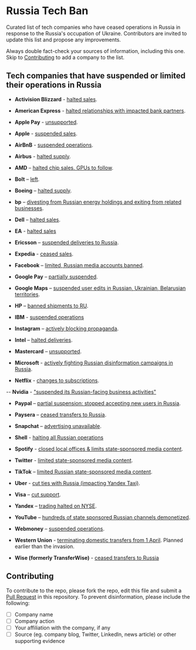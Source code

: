 # Russia Tech Ban

Curated list of tech companies who have ceased operations in Russia in response to the Russia's occupation of Ukraine. Contributors are invited to update this list and propose any improvements.

Always double fact-check your sources of information, including this one. Skip to [Contributing](#contributing) to add a company to the list.

## Tech companies that have suspended or limited their operations in Russia

- **Activision Blizzard** - [halted sales](https://www.theverge.com/2022/3/5/22963195/activision-blizzard-halts-new-game-sales-russia-ukraine-invasion).

- **American Express** - [halted relationships with impacted bank partners](https://about.americanexpress.com/all-news/news-details/2022/American-Express-Response-to-the-Ukraine-Crisis/).

- **Apple Pay** - [unsupported](https://www.imore.com/apple-confirms-apple-pay-no-longer-supported-russian-bank).

- **Apple** - [suspended sales](https://www.cnet.com/news/apple-stops-selling-products-in-russia-limits-app-store-apple-pay-and-maps/).

- **AirBnB** - [suspended operations](https://www.cnbc.com/2022/03/04/airbnb-is-suspending-all-operations-in-russia-and-belarus-.html).

- **Airbus** - [halted supply](https://www.theguardian.com/business/2022/mar/02/airbus-and-boeing-to-halt-supply-of-aircraft-parts-to-russian-airlines).

- **AMD** – [halted chip sales. GPUs to follow](https://appleinsider.com/articles/22/02/28/tsmc-intel-amd-halt-shipments-to-russia-as-part-of-us-sanctions).

- **Bolt** – [left](https://www.politico.eu/article/uber-bolt-cut-ties-with-russian-companies/).

- **Boeing** – [halted supply](https://www.theguardian.com/business/2022/mar/02/airbus-and-boeing-to-halt-supply-of-aircraft-parts-to-russian-airlines).

- **bp** – [divesting from Russian energy holdings and exiting from related businesses](https://www.bp.com/en/global/corporate/news-and-insights/press-releases/bp-to-exit-rosneft-shareholding.html).

- **Dell** – [halted sales](https://www.forbes.com/sites/marisadellatto/2022/03/02/google-dell-ford-and-apple-heres-the-growing-list-of-companies-cutting-ties-with-russia-over-invasion/?sh=5ad8414c53d1).

- **EA** - [halted sales](https://www.theverge.com/2022/3/4/22961673/ea-halting-sales-games-content-currency-russia-belarus)

- **Ericsson** – [suspended deliveries to Russia](https://www.reuters.com/article/ukraine-crisis-ericsson/ericsson-suspends-deliveries-to-russia-internal-memo-idUSZ8N2TF003).

- **Expedia** - [ceased sales](https://skift.com/2022/03/02/expedia-an-online-travel-standout-ceasing-to-offer-russia-travel/).

- **Facebook** – [limited, Russian media accounts banned](https://www.forbes.com/sites/marisadellatto/2022/03/02/google-dell-ford-and-apple-heres-the-growing-list-of-companies-cutting-ties-with-russia-over-invasion/?sh=5ad8414c53d1).

- **Google Pay** – [partially suspended](https://thelogicalindian.com/trending/russia-sanctions-expelled-fifa-apple-google-pay-34199).

- **Google Maps** – [suspended user edits in Russian, Ukrainian, Belarusian territories](https://www.engadget.com/google-pauses-user-submissions-maps-ukraine-102006564.html).

- **HP** – [banned shipments to RU](https://www.crn.com/news/hp-hits-russia-with-u-s-backed-shipment-ban).

- **IBM** - [suspended operations](https://www.crn.com/news/cloud/ibm-suspends-business-in-russia-over-ukraine-invasion)

- **Instagram** – [actively blocking propaganda](https://www.theguardian.com/technology/2022/feb/28/facebook-takes-down-disinformation-network-targeting-ukraine-meta-instagram).

- **Intel** – [halted deliveries](https://appleinsider.com/articles/22/02/28/tsmc-intel-amd-halt-shipments-to-russia-as-part-of-us-sanctions).

- **Mastercard** – [unsupported](https://www.forbes.com/sites/roberthart/2022/03/01/visa-mastercard-suspend-services-to-russian-banks-hit-by-sanctions/?sh=67aa193777d5).

- **Microsoft** - [actively fighting Russian disinformation campaigns in Russia](https://blogs.microsoft.com/on-the-issues/2022/02/28/ukraine-russia-digital-war-cyberattacks/).

- **Netflix** - [changes to subscriptions](https://www.forbes.com/sites/marisadellatto/2022/03/02/google-dell-ford-and-apple-heres-the-growing-list-of-companies-cutting-ties-with-russia-over-invasion/?sh=5ad8414c53d1).

-- **Nvidia** - ["suspended its Russian-facing business activities"](https://www.tomshardware.com/news/nvidia-is-the-latest-tech-titan-to-suspend-its-russia-business)

- **Paypal** – [partial suspension: stopped accepting new users in Russia](https://www.reuters.com/technology/paypal-stops-accepting-new-users-russia-2022-03-02/).

- **Paysera** – [ceased transfers to Russia](https://www.electronicpaymentsinternational.com/news/paysera-wise-russia-ukraine/).

- **Snapchat** – [advertising unavailable](https://www.forbes.com/sites/marisadellatto/2022/03/02/google-dell-ford-and-apple-heres-the-growing-list-of-companies-cutting-ties-with-russia-over-invasion/?sh=5ad8414c53d1).

- **Shell** - [halting all Russian operations](https://www.reuters.com/business/energy/shell-exit-russia-operations-after-ukraine-invasion-2022-02-28/)

- **Spotify** - [closed local offices & limits state-sponsored media content](https://www.reuters.com/technology/spotify-closes-its-office-russia-response-attack-ukraine-2022-03-02/).

- **Twitter** - [limited state-sponsored media content](https://www.forbes.com/sites/marisadellatto/2022/03/02/google-dell-ford-and-apple-heres-the-growing-list-of-companies-cutting-ties-with-russia-over-invasion/?sh=5ad8414c53d1).

- **TikTok** – [limited Russian state-sponsored media content](https://www.washingtonpost.com/technology/2022/02/28/facebook-ukraine-russian-disinformation/).

- **Uber** - [cut ties with Russia (impacting Yandex Taxi)](https://www.nytimes.com/2022/02/28/business/russia-uber-yandex-taxi.html).

- **Visa** – [cut support](https://www.forbes.com/sites/roberthart/2022/03/01/visa-mastercard-suspend-services-to-russian-banks-hit-by-sanctions/?sh=67aa193777d5).

- **Yandex** – [trading halted on NYSE](https://www.datacenterdynamics.com/en/news/nyse-and-nasdaq-halt-trading-of-russian-firms-including-yandex-and-mts/).

- **YouTube** – [hundreds of state sponsored Russian channels demonetized](https://www.forbes.com/sites/marisadellatto/2022/03/02/google-dell-ford-and-apple-heres-the-growing-list-of-companies-cutting-ties-with-russia-over-invasion/?sh=5ad8414c53d1).

- **Webmoney** – [suspended operations](https://tass.com/economy/1401755).

- **Western Union** - [terminating domestic transfers from 1 April](https://www.reuters.com/article/russia-westernunion-idUSKBN2KC1EX). Planned earlier than the invasion.

- **Wise (formerly TransferWise)** - [ceased transfers to Russia](https://www.electronicpaymentsinternational.com/news/paysera-wise-russia-ukraine/)


## Contributing

To contribute to the repo, please fork the repo, edit this file and submit a [Pull Request](https://github.com/elenalape/russia-tech-ban/pulls) in this repository. To prevent disinformation, please include the following:

- [ ] Company name
- [ ] Company action
- [ ] Your affiliation with the company, if any
- [ ] Source (eg. company blog, Twitter, LinkedIn, news article) or other supporting evidence
